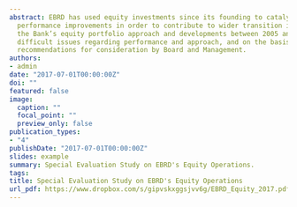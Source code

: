 ```yaml
---
abstract: EBRD has used equity investments since its founding to catalyse co-investment and firm-level 
  performance improvements in order to contribute to wider transition impact. This evaluation focusses on 
  the Bank’s equity portfolio approach and developments between 2005 and 2016. It identifies significant and 
  difficult issues regarding performance and approach, and on the basis of these findings makes several 
  recommendations for consideration by Board and Management.
authors:
- admin
date: "2017-07-01T00:00:00Z"
doi: ""
featured: false
image:
  caption: ""
  focal_point: ""
  preview_only: false
publication_types:
- "4"
publishDate: "2017-07-01T00:00:00Z"
slides: example
summary: Special Evaluation Study on EBRD's Equity Operations.
tags:
title: Special Evaluation Study on EBRD's Equity Operations
url_pdf: https://www.dropbox.com/s/gipvskxggsjvv6g/EBRD_Equity_2017.pdf?dl=0
---
```



